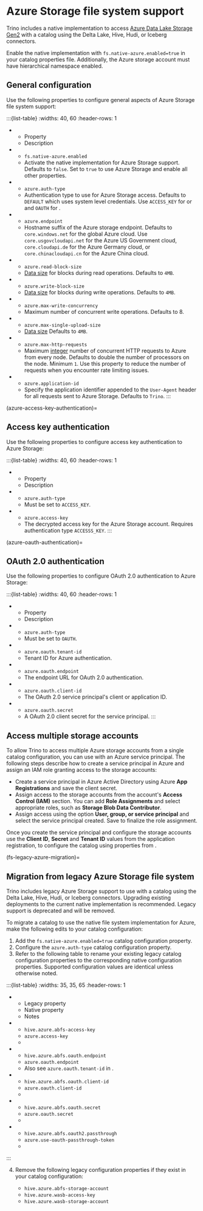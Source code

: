 # Azure Storage file system support

Trino includes a native implementation to access [Azure Data Lake Storage
Gen2](https://learn.microsoft.com/en-us/azure/storage/blobs/storage-blobs-overview#about-azure-data-lake-storage-gen2)
with a catalog using the Delta Lake, Hive, Hudi, or Iceberg connectors.

Enable the native implementation with `fs.native-azure.enabled=true` in your
catalog properties file. Additionally, the Azure storage account must have
hierarchical namespace enabled.

## General configuration

Use the following properties to configure general aspects of Azure Storage file
system support:

:::{list-table}
:widths: 40, 60
:header-rows: 1

* - Property
  - Description
* - `fs.native-azure.enabled`
  - Activate the native implementation for Azure Storage support. Defaults to
    `false`. Set to `true` to use Azure Storage and enable all other properties.
* - `azure.auth-type`
  - Authentication type to use for Azure Storage access. Defaults to `DEFAULT` which
    uses system level credentials. Use `ACCESS_KEY` for [](azure-access-key-authentication) 
    or and `OAUTH` for [](azure-oauth-authentication).
* - `azure.endpoint`
  - Hostname suffix of the Azure storage endpoint.
    Defaults to `core.windows.net` for the global Azure cloud.
    Use `core.usgovcloudapi.net` for the Azure US Government cloud,
    `core.cloudapi.de` for the Azure Germany cloud,
    or `core.chinacloudapi.cn` for the Azure China cloud.
* - `azure.read-block-size`
  - [Data size](prop-type-data-size) for blocks during read operations. Defaults
    to `4MB`.
* - `azure.write-block-size`
  - [Data size](prop-type-data-size) for blocks during write operations.
    Defaults to `4MB`.
* - `azure.max-write-concurrency`
  - Maximum number of concurrent write operations. Defaults to 8.
* - `azure.max-single-upload-size`
  - [Data size](prop-type-data-size) Defaults to `4MB`.
* - `azure.max-http-requests`
  - Maximum [integer](prop-type-integer) number of concurrent HTTP requests to
    Azure from every node. Defaults to double the number of processors on the
    node. Minimum `1`. Use this property to reduce the number of requests when
    you encounter rate limiting issues.
* - `azure.application-id`
  - Specify the application identifier appended to the `User-Agent` header
    for all requests sent to Azure Storage. Defaults to `Trino`. 
:::

(azure-access-key-authentication)=
## Access key authentication

Use the following properties to configure access key authentication to Azure
Storage:

:::{list-table}
:widths: 40, 60
:header-rows: 1

* - Property
  - Description
* - `azure.auth-type`
  - Must be set to `ACCESS_KEY`.
* - `azure.access-key`
  - The decrypted access key for the Azure Storage account. Requires
    authentication type `ACCESSS_KEY`.
:::

(azure-oauth-authentication)=
## OAuth 2.0 authentication

Use the following properties to configure OAuth 2.0 authentication to Azure
Storage:

:::{list-table}
:widths: 40, 60
:header-rows: 1

* - Property
  - Description
* - `azure.auth-type`
  - Must be set to `OAUTH`.
* - `azure.oauth.tenant-id`
  - Tenant ID for Azure authentication.
* - `azure.oauth.endpoint`
  - The endpoint URL for OAuth 2.0 authentication.
* - `azure.oauth.client-id`
  - The OAuth 2.0 service principal's client or application ID.
* - `azure.oauth.secret`
  - A OAuth 2.0 client secret for the service principal.
:::

## Access multiple storage accounts

To allow Trino to access multiple Azure storage accounts from a single
catalog configuration, you can use [](azure-oauth-authentication) with
an Azure service principal. The following steps describe how to create
a service principal in Azure and assign an IAM role granting access to the
storage accounts:

- Create a service principal in Azure Active Directory using Azure
  **App Registrations** and save the client secret.
- Assign access to the storage accounts from the account's
  **Access Control (IAM)** section. You can add **Role Assignments** and
  select appropriate roles, such as **Storage Blob Data Contributor**.
- Assign access using the option **User, group, or service principal** and
  select the service principal created. Save to finalize the role
  assignment.

 Once you create the service principal and configure the storage accounts
 use the **Client ID**, **Secret** and **Tenant ID** values from the
 application registration, to configure the catalog using properties from
 [](azure-oauth-authentication).


(fs-legacy-azure-migration)=
## Migration from legacy Azure Storage file system

Trino includes legacy Azure Storage support to use with a catalog using the
Delta Lake, Hive, Hudi, or Iceberg connectors. Upgrading existing deployments to
the current native implementation is recommended. Legacy support is deprecated
and will be removed.

To migrate a catalog to use the native file system implementation for Azure,
make the following edits to your catalog configuration:

1. Add the `fs.native-azure.enabled=true` catalog configuration property.
2. Configure the `azure.auth-type` catalog configuration property.
3. Refer to the following table to rename your existing legacy catalog
   configuration properties to the corresponding native configuration
   properties. Supported configuration values are identical unless otherwise
   noted.

  :::{list-table}
  :widths: 35, 35, 65
  :header-rows: 1
   * - Legacy property
     - Native property
     - Notes
   * - `hive.azure.abfs-access-key`
     - `azure.access-key`
     -
   * - `hive.azure.abfs.oauth.endpoint`
     - `azure.oauth.endpoint`
     - Also see `azure.oauth.tenant-id` in [](azure-oauth-authentication).
   * - `hive.azure.abfs.oauth.client-id`
     - `azure.oauth.client-id`
     -
   * - `hive.azure.abfs.oauth.secret`
     - `azure.oauth.secret`
     -
   * - `hive.azure.abfs.oauth2.passthrough`
     - `azure.use-oauth-passthrough-token`
     -
  :::

4. Remove the following legacy configuration properties if they exist in your
   catalog configuration:

      * `hive.azure.abfs-storage-account`
      * `hive.azure.wasb-access-key`
      * `hive.azure.wasb-storage-account`
